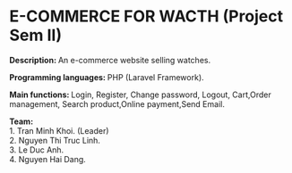 <h1>E-COMMERCE FOR WACTH (Project Sem II) </h1>

<p><strong>Description: </strong>An e-commerce website selling watches.</p>
<p><strong>Programming languages: </strong> PHP (Laravel Framework).
<p><strong>Main functions: </strong>Login, Register, Change password, Logout, Cart,Order management, Search product,Online payment,Send Email.</p>
<p><strong>Team:</strong>
<br>
1. Tran Minh Khoi. (Leader)
<br>
2. Nguyen Thi Truc Linh.
<br>
3. Le Duc Anh.
<br>
4. Nguyen Hai Dang.</p>
